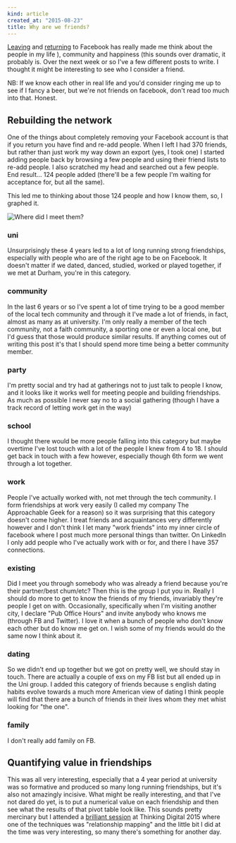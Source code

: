 ```yaml
---
kind: article
created_at: "2015-08-23"
title: Why are we friends?
---
```

[Leaving](/blog/on-leaving-facebook/) and [returning](/blog/returning-to-facebook/) to Facebook has really made me think about the people in my life ), community and happiness (this sounds over dramatic, it probably is.  Over the next week or so I've a few different posts to write.  I thought it might be interesting to see who I consider a friend.

NB: If we know each other in real life and you'd consider ringing me up to see if I fancy a beer, but we're not friends on facebook, don't read too much into that.  Honest.

## Rebuilding the network
One of the things about completely removing your Facebook account is that if you return you have find and re-add people.  When I left I had 370 friends, but rather than just work my way down an export (yes, I took one) I started adding people back by browsing a few people and using their friend lists to re-add people.  I also scratched my head and searched out a few people.  End result... 124 people added (there'll be a few people I'm waiting for acceptance for, but all the same).

This led me to thinking about those 124 people and how I know them, so, I graphed it.

![Where did I meet them?](/_assets/images/post_content/facebook_friends.png "Where did I meet you?")

### uni

Unsurprisingly these 4 years led to a lot of long running strong friendships, especially with people who are of the right age to be on Facebook.  It doesn't matter if we dated, danced, studied, worked or played together, if we met at Durham, you're in this category.

### community

In the last 6 years or so I've spent a lot of time trying to be a good member of the local tech community and through it I've made a lot of friends, in fact, almost as many as at university.  I'm only really a member of the tech community, not a faith community, a sporting one or even a local one, but I'd guess that those would produce similar results.  If anything comes out of writing this post it's that I should spend more time being a better community member.

### party

I'm pretty social and try had at gatherings not to just talk to people I know, and it looks like it works well for meeting people and building friendships.  As much as possible I never say no to a social gathering (though I have a track record of letting work get in the way)

### school

I thought there would be more people falling into this category but maybe overtime I've lost touch with a lot of the people I knew from 4 to 18.  I should get back in touch with a few however, especially though 6th form we went through a lot together.

### work

People I've actually worked with, not met through the tech community.  I form friendships at work very easily (I called my company The Approachable Geek for a reason) so it was surprising that this category doesn't come higher.  I treat friends and acquaintances very differently however and I don't think I let many "work friends" into my inner circle of facebook where I post much more personal things than twitter.  On LinkedIn I only add people who I've actually work with or for, and there I have 357 connections.

### existing

Did I meet you through somebody who was already a friend because you're their partner/best chum/etc?  Then this is the group I put you in.  Really I should do more to get to know the friends of my  friends, invariably they're people I get on with.  Occasionally, specifically when I'm visiting another city, I declare "Pub Office Hours" and invite anybody who knows me (through FB and Twitter).  I love it when a bunch of people who don't know each other but do know me get on.  I wish some of my friends would do the same now I think about it.
 
### dating

So we didn't end up together but we got on pretty well, we should stay in touch.  There are actually a couple of exs on my FB list but all ended up in the Uni group.  I added this category of friends because s english dating habits evolve towards a much more American view of dating I think people will find that there are a bunch of friends in their lives whom they met whist looking for "the one".

### family

I don't really add family on FB.

## Quantifying value in friendships

This was all very interesting, especially that a 4 year period at university was so formative and produced so many long running friendships, but it's also not amazingly incisive.  What might be really interesting, and that I've not dared do yet, is to put a numerical value on each friendship and then see what the results of that pivot table look like.  This sounds pretty mercinary but I attended a [brilliant session](http://www.thinkingdigital.co.uk/workshops/increasing-your-personal-impact/) at Thinking Digital 2015 where one of the techniques was "relationship mapping" and the little bit I did at the time was very interesting, so many there's something for another day.

